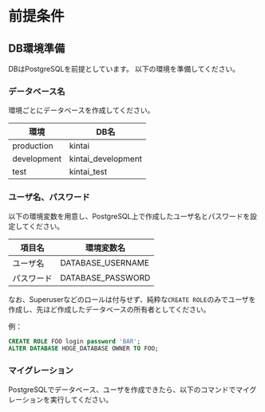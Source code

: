 # 前提条件
## DB環境準備
DBはPostgreSQLを前提としています。
以下の環境を準備してください。

### データベース名
環境ごとにデータベースを作成してください。

| 環境 | DB名 |
|---|---|
| production | kintai |
| development | kintai_development |
| test | kintai_test |

### ユーザ名、パスワード
以下の環境変数を用意し、PostgreSQL上で作成したユーザ名とパスワードを設定してください。

| 項目名 | 環境変数名 |
|---|---|
| ユーザ名 | DATABASE_USERNAME |
| パスワード | DATABASE_PASSWORD |

なお、Superuserなどのロールは付与せず、純粋な`CREATE ROLE`のみでユーザを作成し、先ほど作成したデータベースの所有者としてください。

例：
```sql
CREATE ROLE FOO login password 'BAR';
ALTER DATABASE HOGE_DATABASE OWNER TO FOO;
```

### マイグレーション
PostgreSQLでデータベース、ユーザを作成できたら、以下のコマンドでマイグレーションを実行してください。

```

```
